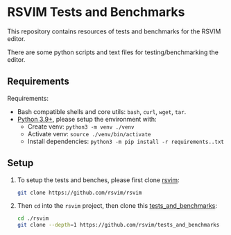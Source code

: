 # RSVIM Tests and Benchmarks

This repository contains resources of tests and benchmarks for the RSVIM editor.

There are some python scripts and text files for testing/benchmarking the editor.

## Requirements

Requirements:

- Bash compatible shells and core utils: `bash`, `curl`, `wget`, `tar`.
- [Python 3.9+](https://www.python.org/), please setup the environment with:
  - Create venv: `python3 -m venv ./venv`
  - Activate venv: `source ./venv/bin/activate`
  - Install dependencies: `python3 -m pip install -r requirements..txt`

## Setup

1. To setup the tests and benches, please first clone [rsvim](https://github.com/rsvim/rsvim):

   ```bash
   git clone https://github.com/rsvim/rsvim
   ```

2. Then `cd` into the `rsvim` project, then clone this [tests_and_benchmarks](https://github.com/rsvim/tests_and_benchmarks):

   ```bash
   cd ./rsvim
   git clone --depth=1 https://github.com/rsvim/tests_and_benchmarks
   ```
